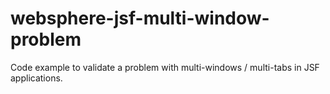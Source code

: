 # websphere-jsf-multi-window-problem
Code example to validate a problem with multi-windows / multi-tabs in JSF applications.
